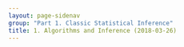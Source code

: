 ```yaml
---
layout: page-sidenav
group: "Part 1. Classic Statistical Inference"
title: 1. Algorithms and Inference (2018-03-26)
---
```


